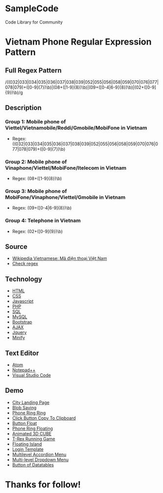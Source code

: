 # SampleCode
Code Library for Community

# Vietnam Phone Regular Expression Pattern
## Full Regex Pattern
/((032|033|034|035|036|037|038|039|052|055|056|058|059|070|076|077|078|079)+([0-9]{7})\b)|(08+([1-9]{8})\b)|(09+([0-4|6-9]{8})\b)|(02+([0-9]{9})\b)/g

## Description
### Group 1: Mobile phone of Viettel/Vietnamobile/Reddi/Gmobile/MobiFone in Vietnam
* Regex: ((032|033|034|035|036|037|038|039|052|055|056|058|059|070|076|077|078|079)+([0-9]{7})\b)
### Group 2: Mobile phone of Vinaphone/Viettel/MobiFone/Itelecom in Vietnam
* Regex: (08+([1-9]{8})\b)
### Group 3: Mobile phone of MobiFone/Vinaphone/Viettel/Gmobile in Vietnam
* Regex: (09+([0-4|6-9]{8})\b)
### Group 4: Telephone in Vietnam
* Regex: (02+([0-9]{9})\b)

## Source
* [Wikipedia Vietnamese: Mã điện thoại Việt Nam](https://vi.wikipedia.org/wiki/M%C3%A3_%C4%91i%E1%BB%87n_tho%E1%BA%A1i_Vi%E1%BB%87t_Nam)
* [Check regex](https://regexr.com/)

## Technology
* [HTML](https://www.w3schools.com/html/)
* [CSS](https://www.w3schools.com/css/)
* [Javascript](https://www.w3schools.com/js/)
* [PHP](https://www.w3schools.com/php/)
* [SQL](https://www.w3schools.com/sql/)
* [MySQL](https://www.mysql.com/)
* [Bootstrap](https://www.w3schools.com/bootstrap/)
* [AJAX](https://www.w3schools.com/js/js_ajax_intro.asp)
* [Jquery](https://www.w3schools.com/jquery/)
* [Minify](http://minifycode.com/)

## Text Editor
* [Atom](https://atom.io/)
* [Notepad++](https://notepad-plus-plus.org/)
* [Visual Studio Code](https://code.visualstudio.com/)

## Demo
- [City Landing Page](../city-landing-page)
- [Blob Saving](blob-saving.js)
- [Phone Ring Ring](PhoneRingRing.html)
- [Click Button Copy To Clipboard](ClickButtonCopyToClipboard.html)
- [Button Float](ButtonFloatHTML.html)
- [Phone Ring Floating](PhoneRingFloating)
- [Animated 3D CUBE](Animated-3D-CUBE)
- [T-Rex Running Game](T-RexRunning)
- [Floating Island](FloatingIsland)
- [Login Template](LoginTemplate)
- [Multilevel Accordion Menu](MultilevelAccordionMenu)
- [Multi-level Dropdown Menu](MultiLevelMenu)
- [Button of Datatables](ButtonDatatables)

# Thanks for follow!
